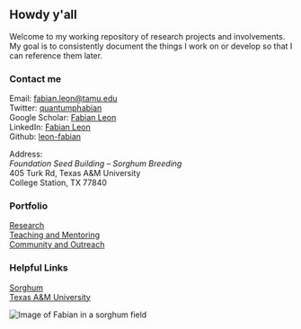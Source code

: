 ## Howdy y'all

Welcome to my working repository of research projects and involvements. My goal is to consistently document the things I work on or develop so that I can reference them later.

### Contact me

Email:  fabian.leon@tamu.edu  
Twitter: [quantumphabian](https://twitter.com/QuantumPhabian)  
Google Scholar: [Fabian Leon](https://scholar.google.com/citations?user=RCa1vLoAAAAJ&hl=en)  
LinkedIn: [Fabian Leon](https://www.linkedin.com/in/fabian-leon-019a44111/)   
Github: [leon-fabian](https://github.com/leon-fabian)

Address:  
*Foundation Seed Building – Sorghum Breeding*   
405 Turk Rd, Texas A&M University  
College Station, TX 77840

### Portfolio

[Research](Research.md)  
[Teaching and Mentoring](Mentoring.md)  
[Community and Outreach](Outreach.md) 


### Helpful Links 

[Sorghum](https://www.sorghumcheckoff.com/sorghum-101/)  
[Texas A&M University](https://www.tamu.edu/)  

![Image of Fabian in a sorghum field](sorghumportrait.JPG)

